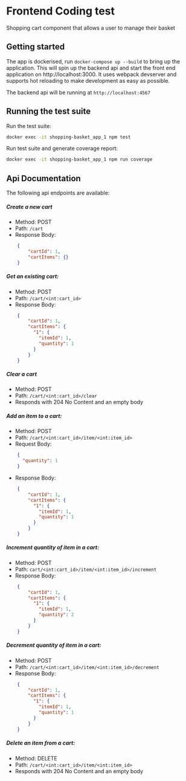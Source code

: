 # Frontend Coding test
Shopping cart component that allows a user to manage their basket

## Getting started

The app is dockerised, run `docker-compose up --build` to bring up the application. This will spin up the backend api and start the front end application on http://localhost:3000. It uses webpack devserver and supports hot reloading to make development as easy as possible.

The backend api will be running at `http://localhost:4567`

## Running the test suite

Run the test suite:
```sh
docker exec -it shopping-basket_app_1 npm test
```

Run test suite and generate coverage report:
```sh
docker exec -it shopping-basket_app_1 npm run coverage
```

## Api Documentation

The following api endpoints are available:

##### Create a new cart
- Method: POST
- Path: `/cart`
- Response Body:

```JSON
    {
        "cartId": 1,
        "cartItems": {}
    }
```


##### Get an existing cart:
- Method: POST
- Path: `/cart/<int:cart_id>`
- Response Body:

```JSON
    {
        "cartId": 1,
        "cartItems": {
          "1": {
            "itemId": 1,
            "quantity": 1
          }
        }
    }
```


##### Clear a cart
- Method: POST
- Path: `/cart/<int:cart_id>/clear`
- Responds with 204 No Content and an empty body


##### Add an item to a cart:
- Method: POST
- Path: `/cart/<int:cart_id>/item/<int:item_id>`
- Request Body:

```JSON
    {
      "quantity": 1
    }
```

- Response Body:

```JSON
    {
        "cartId": 1,
        "cartItems": {
          "1": {
            "itemId": 1,
            "quantity": 1
          }
        }
    }
```

##### Increment quantity of item in a cart:
- Method: POST
- Path: `cart/<int:cart_id>/item/<int:item_id>/increment`
- Response Body:

```JSON
    {
        "cartId": 1,
        "cartItems": {
          "1": {
            "itemId": 1,
            "quantity": 2
          }
        }
    }
```

##### Decrement quantity of item in a cart:
- Method: POST
- Path: `/cart/<int:cart_id>/item/<int:item_id>/decrement`
- Response Body:

```JSON
    {
        "cartId": 1,
        "cartItems": {
          "1": {
            "itemId": 1,
            "quantity": 1
          }
        }
    }
```

##### Delete an item from a cart:
- Method: DELETE
- Path: `/cart/<int:cart_id>/item/<int:item_id>`
- Responds with 204 No Content and an empty body
